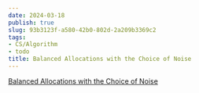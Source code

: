 ```yaml
---
date: 2024-03-18
publish: true
slug: 93b3123f-a580-42b0-802d-2a209b3369c2
tags:
- CS/Algorithm
- todo
title: Balanced Allocations with the Choice of Noise
---
```

[Balanced Allocations with the Choice of Noise](https://dl.acm.org/doi/10.1145/3625386)
